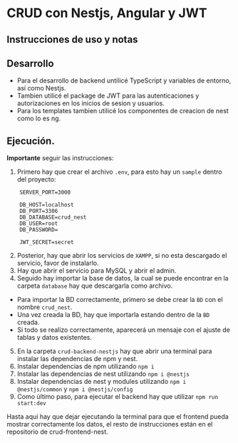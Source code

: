 # CRUD con Nestjs, Angular y JWT

## Instrucciones de uso y notas

## Desarrollo
- Para el desarrollo de backend untilicé TypeScript y variables de entorno, así como Nestjs.
- Tambien utilicé el package de JWT para las autenticaciones y autorizaciones en los inicios de sesion y usuarios.
- Para los templates tambien utilicé los componentes de creacion de nest como lo es ng.

## Ejecución.
__Importante__ seguir las instrucciones:
1. Primero hay que crear el archivo `.env`, para esto hay un `sample` dentro del proyecto:
  ```
      SERVER_PORT=3000

      DB_HOST=localhost
      DB_PORT=3306
      DB_DATABASE=crud_nest
      DB_USER=root
      DB_PASSWORD=

      JWT_SECRET=secret
```
2. Posterior, hay que abrir los servicios de `XAMPP`, si no esta descargado el servicio, favor de instalarlo.
3. Hay que abrir el servicio para MySQL y abrir el admin.
4. Seguido hay importar la base de datos, la cual se puede encontrar en la carpeta `database` hay que descargarla como archivo.
  - Para importar la BD correctamente, primero se debe crear la `BD` con el nombre `crud_nest`.
  - Una vez creada la BD, hay que importarla estando dentro de la `BD` creada.
  - Si todo se realizo correctamente, aparecerá un mensaje con el ajuste de tablas y datos existentes.
5. En la carpeta `crud-backend-nestjs` hay que abrir una terminal para instalar las dependencias de npm y nest.
6. Instalar dependencias de npm utilizando `npm i`
7. Instalar las dependencias de nest utilizando `npm i @nestjs`
8. Instalar dependencias de nest y modules utilizando `npm i @nestjs/common` y `npm i @nestjs/config`
9. Como último paso, para ejecutar el backend hay que utilizar `npm run start:dev`

Hasta aquí hay que dejar ejecutando la terminal para que el frontend pueda mostrar correctamente los datos, el resto de instrucciones están en el repositorio de crud-frontend-nest.
